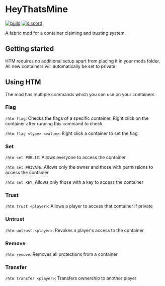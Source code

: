 # HeyThatsMine

[![build](https://img.shields.io/github/workflow/status/fabricservertools/HeyThatsMine/build)](https://github.com/fabricservertools/HeyThatsMine/actions)
[![discord](https://img.shields.io/discord/764543203772334100?label=discord)](https://discord.gg/jydqZzkyEa)
<!--![stable](https://img.shields.io/github/v/release/fabricservertools/DeltaLogger?label=latest%20release)
![Modrinth downloads](https://img.shields.io/badge/dynamic/json?color=brightgreen&label=Modrinth%20downloads&query=downloads&url=https%3A%2F%2Fapi.modrinth.com%2Fapi%2Fv1%2Fmod%2FWgFOx7Xi)
![GitHub downloads](https://img.shields.io/github/downloads/fabricservertools/HeyThatsMine/total?label=GitHub%20downloads&color=blueviolet)-->


A fabric mod for a container claiming and trusting system.

## Getting started

HTM requires no additional setup apart from placing it in your mods folder. All new containers will automatically be set to private.

## Using HTM

The mod has multiple commands which you can use on your containers

### Flag

`/htm flag`: Checks the flags of a specific container. Right click on the container after running this command to check

`/htm flag <type> <value>`: Right click a container to set the flag

### Set

`/htm set PUBLIC`: Allows everyone to access the container

`/htm set PRIVATE`: Allows only the owner and those with permissions to access the container

`/htm set KEY`: Allows only those with a key to access the container

### Trust

`/htm trust <player>`: Allows a player to access that container if private

### Untrust

`/htm untrust <player>`: Revokes a player's access to the container

### Remove

`/htm remove`: Removes all protections from a container

### Transfer

`/htm transfer <player>`: Transfers ownership to another player
